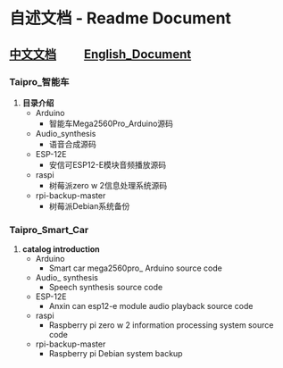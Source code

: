 # 自述文档 - Readme Document
## [中文文档](#Taipro_智能车)&nbsp;&nbsp;&nbsp;&nbsp;&nbsp;&nbsp;&nbsp;&nbsp;&nbsp;&nbsp;[English_Document](#taipro_smart_car)
### Taipro_智能车
1. **目录介绍**
   * Arduino
     * 智能车Mega2560Pro_Arduino源码
   * Audio_synthesis
     * 语音合成源码
   * ESP-12E
     * 安信可ESP12-E模块音频播放源码
   * raspi
     * 树莓派zero w 2信息处理系统源码
   * rpi-backup-master
     * 树莓派Debian系统备份 
     
### Taipro_Smart_Car
1. **catalog introduction**
   * Arduino
     * Smart car mega2560pro_ Arduino source code
   * Audio_ synthesis
     * Speech synthesis source code
   * ESP-12E
     * Anxin can esp12-e module audio playback source code
   * raspi
     * Raspberry pi zero w 2 information processing system source code
   * rpi-backup-master
     * Raspberry pi Debian system backup